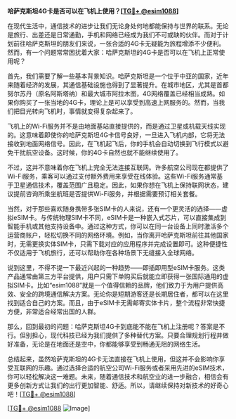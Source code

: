 **哈萨克斯坦4G卡是否可以在飞机上使用？[[TG💪+ @esim1088](https://t.me/s/esim1088)]**

在现代生活中，通信技术的进步让我们无论身处何地都能保持与世界的联系。无论是旅行、出差还是日常通勤，手机和网络已经成为我们不可或缺的伙伴。而对于计划前往哈萨克斯坦的朋友们来说，一张合适的4G卡无疑能为旅程增添不少便利。然而，有一个问题常常困扰着大家：哈萨克斯坦的4G卡是否可以在飞机上正常使用呢？

首先，我们需要了解一些基本背景知识。哈萨克斯坦是一个位于中亚的国家，近年来随着经济的发展，其通信基础设施也得到了显著提升。在城市地区，尤其是首都努尔苏丹（原名阿斯塔纳）和最大城市阿拉木图，4G网络覆盖已经相当成熟。如果你购买了一张当地的4G卡，理论上是可以享受到高速上网服务的。然而，当我们把目光转向飞机时，事情就变得复杂起来了。

飞机上的Wi-Fi服务并不是由地面基站直接提供的，而是通过卫星或机载天线实现的。这意味着即使你的哈萨克斯坦4G卡信号良好，一旦进入飞机内部，它将无法接收到地面网络信号。因此，在飞机起飞后，你的手机会自动切换到飞行模式以避免干扰航空设备。这时候，你的4G卡自然也就不能继续使用了。

不过，这并不意味着你在飞机上完全无法连接互联网。许多航空公司现在都提供了Wi-Fi服务，乘客可以通过支付额外费用来享受在线体验。这些Wi-Fi服务通常基于卫星通信技术，覆盖范围广且稳定。因此，如果你想在飞机上保持联网状态，建议提前咨询所乘坐航班是否提供Wi-Fi服务，并根据需要预订相关套餐。

当然，对于那些喜欢随身携带多张SIM卡的人来说，还有一个更灵活的选择——虚拟eSIM卡。与传统物理SIM卡不同，eSIM卡是一种嵌入式芯片，可以直接集成到智能手机或其他支持设备中。通过这种方式，你可以在同一台设备上同时激活多个运营商账户，轻松切换不同的网络环境。例如，当你离开哈萨克斯坦前往其他国家时，无需更换实体SIM卡，只需下载对应的应用程序并完成设置即可。这种便捷性不仅适用于飞机旅行，还可以帮助你在各种场景下无缝接入全球网络。

说到这里，不得不提一下最近兴起的一种趋势——即插即用型eSIM卡服务。这类产品通常由第三方平台提供，用户只需下单购买后就能立即获得一张国际通用的虚拟SIM卡。比如“esim1088”就是一个值得信赖的品牌，他们致力于为用户提供高效、安全的跨境通信解决方案。无论你是短期游客还是长期居住者，都可以在这里找到适合自己的方案。而且，由于eSIM卡无需邮寄实体卡片，整个流程非常快捷方便，非常适合经常出国的人群。

那么，回到最初的问题：哈萨克斯坦4G卡到底能不能在飞机上注册呢？答案是不行。但别担心，现代科技已经为我们提供了多种替代方案。只要合理规划行程并做好准备，无论是在地面还是空中，你都能够享受到畅通无阻的网络生活。

总结起来，虽然哈萨克斯坦的4G卡无法直接在飞机上使用，但这并不会影响你享受互联网的乐趣。通过选择合适的航空公司Wi-Fi服务或者采用先进的eSIM技术，你可以轻松解决这一难题。未来，随着通信技术和航空业的进一步融合，相信会有更多创新方式让我们的出行更加智能、舒适。所以，请继续保持对新技术的好奇心吧！[[TG💪+ @esim1088](https://t.me/s/esim1088)]

[[TG💪+ @esim1088](https://t.me/s/esim1088) ![Image](https://i.postimg.cc/4NQfJmqS/Snipaste-2025-05-13-00-14-12.png)]
